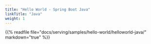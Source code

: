 ```yaml
---
title: "Hello World - Spring Boot Java"
linkTitle: "Java"
weight: 1
---
```


{{% readfile file="docs/serving/samples/hello-world/helloworld-java/" markdown="true" %}}
